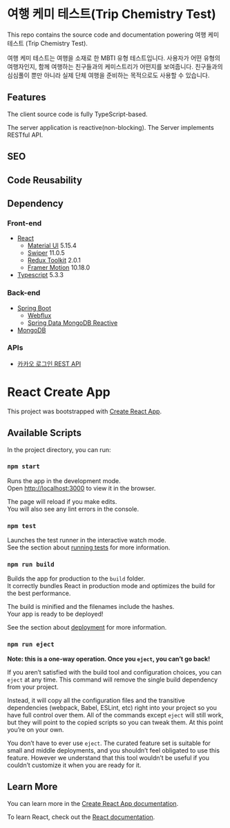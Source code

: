 # 여행 케미 테스트(Trip Chemistry Test)
This repo contains the source code and documentation powering 여행 케미 테스트 (Trip Chemistry Test).

여행 케미 테스트는 여행을 소재로 한 MBTI 유형 테스트입니다. 사용자가 어떤 유형의 여행자인지, 함께 여행하는 친구들과의 케미스트리가 어떤지를 보여줍니다. 친구들과의 심심풀이 뿐만 아니라 실제 단체 여행을 준비하는 목적으로도 사용할 수 있습니다.  

## Features
The client source code is fully TypeScript-based.

The server application is reactive(non-blocking). The Server implements RESTful API.



## SEO

## Code Reusability




## Dependency
### Front-end
- [React](https://react.dev/)
    - [Material UI](https://mui.com/material-ui/) 5.15.4
    - [Swiper](https://swiperjs.com/react) 11.0.5
    - [Redux Toolkit](https://redux-toolkit.js.org/) 2.0.1
    - [Framer Motion](https://www.framer.com/motion/) 10.18.0
- [Typescript](https://www.typescriptlang.org/) 5.3.3

### Back-end
- [Spring Boot](https://spring.io/projects/spring-boot)
    - [Webflux](https://docs.spring.io/spring-framework/reference/web/webflux.html)
    - [Spring Data MongoDB Reactive](https://docs.spring.io/spring-data/mongodb/reference/index.html)
- [MongoDB](https://www.mongodb.com/ko-kr)

### APIs
- [카카오 로그인 REST API](https://developers.kakao.com/docs/latest/ko/kakaologin/rest-api)

# React Create App 

This project was bootstrapped with [Create React App](https://github.com/facebook/create-react-app).

## Available Scripts

In the project directory, you can run:

### `npm start`

Runs the app in the development mode.\
Open [http://localhost:3000](http://localhost:3000) to view it in the browser.

The page will reload if you make edits.\
You will also see any lint errors in the console.

### `npm test`

Launches the test runner in the interactive watch mode.\
See the section about [running tests](https://facebook.github.io/create-react-app/docs/running-tests) for more information.

### `npm run build`

Builds the app for production to the `build` folder.\
It correctly bundles React in production mode and optimizes the build for the best performance.

The build is minified and the filenames include the hashes.\
Your app is ready to be deployed!

See the section about [deployment](https://facebook.github.io/create-react-app/docs/deployment) for more information.

### `npm run eject`

**Note: this is a one-way operation. Once you `eject`, you can’t go back!**

If you aren’t satisfied with the build tool and configuration choices, you can `eject` at any time. This command will remove the single build dependency from your project.

Instead, it will copy all the configuration files and the transitive dependencies (webpack, Babel, ESLint, etc) right into your project so you have full control over them. All of the commands except `eject` will still work, but they will point to the copied scripts so you can tweak them. At this point you’re on your own.

You don’t have to ever use `eject`. The curated feature set is suitable for small and middle deployments, and you shouldn’t feel obligated to use this feature. However we understand that this tool wouldn’t be useful if you couldn’t customize it when you are ready for it.

## Learn More

You can learn more in the [Create React App documentation](https://facebook.github.io/create-react-app/docs/getting-started).

To learn React, check out the [React documentation](https://reactjs.org/).

